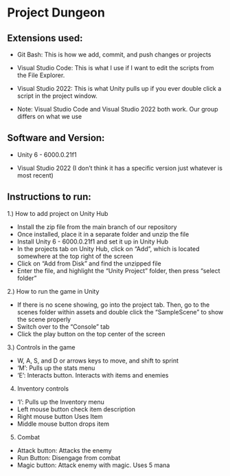 # Project Dungeon
## Extensions used:
- Git Bash: This is how we add, commit, and push changes or projects
     
- Visual Studio Code: This is what I use if I want to edit the scripts from the File Explorer.
    
- Visual Studio 2022: This is what Unity pulls up if you ever double click a script in the project window.
    
- Note: Visual Studio Code and Visual Studio 2022 both work. Our group differs on what we use

## Software and Version: 
- Unity 6 - 6000.0.21f1

- Visual Studio 2022 (I don’t think it has a specific version just whatever is most recent)

## Instructions to run:
1.) How to add project on Unity Hub
- Install the zip file from the main branch of our repository
- Once installed, place it in a separate folder and unzip the file
- Install Unity 6 - 6000.0.21f1 and set it up in Unity Hub
- In the projects tab on Unity Hub, click on “Add”, which is located somewhere at the top right of the screen
- Click on “Add from Disk” and find the unzipped file
- Enter the file, and highlight the “Unity Project” folder, then press “select folder”

2.) How to run the game in Unity
- If there is no scene showing, go into the project tab. Then, go to the scenes folder within assets and double click the “SampleScene” to show the scene properly
- Switch over to the “Console” tab
- Click the play button on the top center of the screen

3.) Controls in the game
- W, A, S, and D or arrows keys to move, and shift to sprint
- ‘M’: Pulls up the stats menu
- ‘E’: Interacts button. Interacts with items and enemies

4) Inventory controls
- ‘I’: Pulls up the Inventory menu
- Left mouse button check item description
- Right mouse button Uses Item
- Middle mouse button drops item

5) Combat
- Attack button: Attacks the enemy
- Run Button: Disengage from combat
- Magic button: Attack enemy with magic. Uses 5 mana
